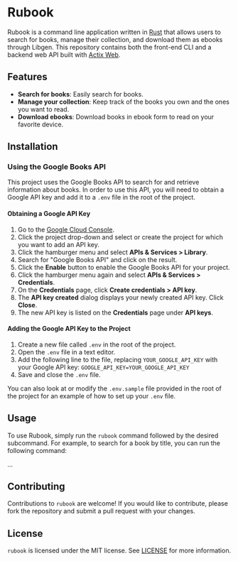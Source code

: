 # Rubook

Rubook is a command line application written in [Rust](https://www.rust-lang.org/) that allows users to search for books, manage their collection, and download them as ebooks through Libgen.
This repository contains both the front-end CLI and a backend web API built with [Actix Web](https://actix.rs/).


## Features

- **Search for books**: Easily search for books.
- **Manage your collection**: Keep track of the books you own and the ones you want to read.
- **Download ebooks**: Download books in ebook form to read on your favorite device.

## Installation

### Using the Google Books API

This project uses the Google Books API to search for and retrieve information about books. In order to use this API, you will need to obtain a Google API key and add it to a `.env` file in the root of the project.

#### Obtaining a Google API Key

1. Go to the [Google Cloud Console](https://console.cloud.google.com/).
2. Click the project drop-down and select or create the project for which you want to add an API key.
3. Click the hamburger menu and select **APIs & Services > Library**.
4. Search for "Google Books API" and click on the result.
5. Click the **Enable** button to enable the Google Books API for your project.
6. Click the hamburger menu again and select **APIs & Services > Credentials**.
7. On the **Credentials** page, click **Create credentials > API key**.
8. The **API key created** dialog displays your newly created API key. Click **Close**.
9. The new API key is listed on the **Credentials** page under **API keys**.

#### Adding the Google API Key to the Project

1. Create a new file called `.env` in the root of the project.
2. Open the `.env` file in a text editor.
3. Add the following line to the file, replacing `YOUR_GOOGLE_API_KEY` with your Google API key: `GOOGLE_API_KEY=YOUR_GOOGLE_API_KEY`
4. Save and close the `.env` file.

You can also look at or modify the `.env.sample` file provided in the root of the project for an example of how to set up your `.env` file.

## Usage

To use Rubook, simply run the `rubook` command followed by the desired subcommand. For example, to search for a book by title, you can run the following command:

...

## Contributing

Contributions to `rubook` are welcome! If you would like to contribute, please fork the repository and submit a pull request with your changes.

## License

`rubook` is licensed under the MIT license. See [LICENSE](LICENSE) for more information.

